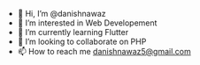 - 👋 Hi, I’m @danishnawaz
- 👀 I’m interested in Web Developement
- 🌱 I’m currently learning Flutter
- 💞️ I’m looking to collaborate on PHP
- 📫 How to reach me danishnawaz5@gmail.com

<!---
danishnawaz/danishnawaz is a ✨ special ✨ repository because its `README.md` (this file) appears on your GitHub profile.
You can click the Preview link to take a look at your changes.
--->
